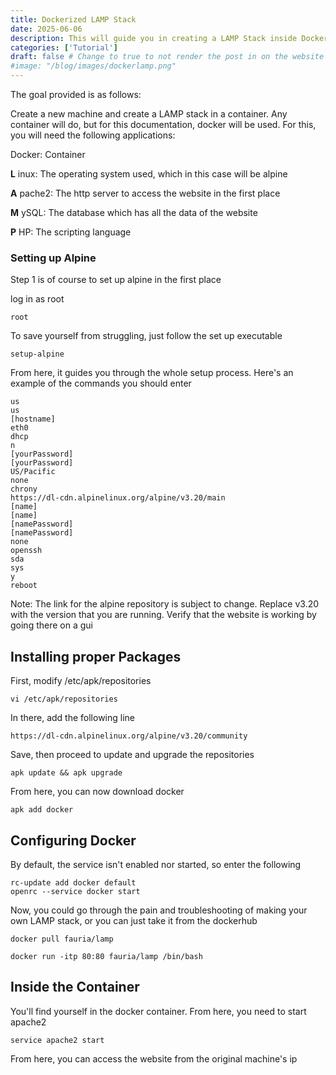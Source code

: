 ```yaml
---
title: Dockerized LAMP Stack
date: 2025-06-06
description: This will guide you in creating a LAMP Stack inside Docker from scratch.
categories: ['Tutorial']
draft: false # Change to true to not render the post in on the website
#image: "/blog/images/dockerlamp.png"
---
```



The goal provided is as follows:

Create a new machine and create a LAMP stack in a container. Any container will do, but for this documentation, docker will be used.
For this, you will need the following applications:

Docker: Container

**L**   inux: The operating system used, which in this case will be alpine

**A**  pache2: The http server to access the website in the first place

**M** ySQL: The database which has all the data of the website

**P**  HP: The scripting language

### Setting up Alpine
Step 1 is of course to set up alpine in the first place

log in as root
```
root
```
To save yourself from struggling, just follow the set up executable
```
setup-alpine
```

From here, it guides you through the whole setup process. Here's an example of the commands you should enter

```
us
us
[hostname]
eth0
dhcp
n
[yourPassword]
[yourPassword]
US/Pacific
none
chrony
https://dl-cdn.alpinelinux.org/alpine/v3.20/main
[name]
[name]
[namePassword]
[namePassword]
none
openssh
sda
sys
y
reboot
```
Note: The link for the alpine repository is subject to change. Replace v3.20 with the version that you are running. Verify that the website is working by going there on a gui 

## Installing proper Packages

First, modify /etc/apk/repositories 
```
vi /etc/apk/repositories
```
In there, add the following line
```
https://dl-cdn.alpinelinux.org/alpine/v3.20/community
```

Save, then proceed to update and upgrade the repositories

```
apk update && apk upgrade
```

From here, you can now download docker

```
apk add docker
```

## Configuring Docker

By default, the service isn't enabled nor started, so enter the following

```
rc-update add docker default
openrc --service docker start
```

Now, you could go through the pain and troubleshooting of making your own LAMP stack, or you can just take it from the dockerhub

```
docker pull fauria/lamp
```

```
docker run -itp 80:80 fauria/lamp /bin/bash
```

## Inside the Container

You'll find yourself in the docker container. 
From here, you need to start apache2

```
service apache2 start
```

From here, you can access the website from the original machine's ip

